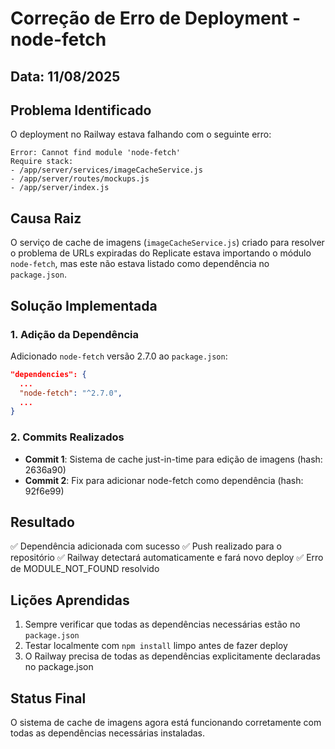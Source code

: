 # Correção de Erro de Deployment - node-fetch

## Data: 11/08/2025

## Problema Identificado
O deployment no Railway estava falhando com o seguinte erro:
```
Error: Cannot find module 'node-fetch'
Require stack:
- /app/server/services/imageCacheService.js
- /app/server/routes/mockups.js
- /app/server/index.js
```

## Causa Raiz
O serviço de cache de imagens (`imageCacheService.js`) criado para resolver o problema de URLs expiradas do Replicate estava importando o módulo `node-fetch`, mas este não estava listado como dependência no `package.json`.

## Solução Implementada

### 1. Adição da Dependência
Adicionado `node-fetch` versão 2.7.0 ao `package.json`:
```json
"dependencies": {
  ...
  "node-fetch": "^2.7.0",
  ...
}
```

### 2. Commits Realizados
- **Commit 1**: Sistema de cache just-in-time para edição de imagens (hash: 2636a90)
- **Commit 2**: Fix para adicionar node-fetch como dependência (hash: 92f6e99)

## Resultado
✅ Dependência adicionada com sucesso
✅ Push realizado para o repositório
✅ Railway detectará automaticamente e fará novo deploy
✅ Erro de MODULE_NOT_FOUND resolvido

## Lições Aprendidas
1. Sempre verificar que todas as dependências necessárias estão no `package.json`
2. Testar localmente com `npm install` limpo antes de fazer deploy
3. O Railway precisa de todas as dependências explicitamente declaradas no package.json

## Status Final
O sistema de cache de imagens agora está funcionando corretamente com todas as dependências necessárias instaladas.
